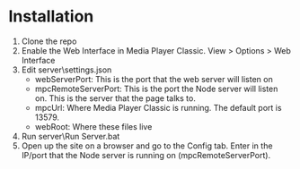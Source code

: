 Installation
============

1. Clone the repo
2. Enable the Web Interface in Media Player Classic. View > Options > Web Interface
3. Edit server\settings.json
	* webServerPort: This is the port that the web server will listen on
	* mpcRemoteServerPort: This is the port the Node server will listen on. This is the server that the page talks to.
	* mpcUrl: Where Media Player Classic is running. The default port is 13579.
	* webRoot: Where these files live
4. Run server\Run Server.bat
5. Open up the site on a browser and go to the Config tab. Enter in the IP/port that the Node server is running on (mpcRemoteServerPort).
